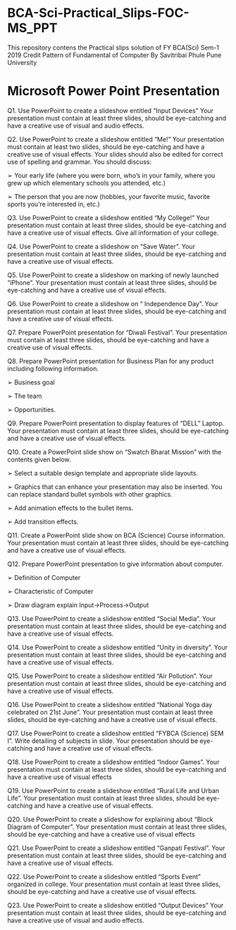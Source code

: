 # BCA-Sci-Practical_Slips-FOC-MS_PPT

This repository contens the Practical slips solution of FY BCA(Sci) Sem-1 2019 Credit Pattern of Fundamental of Computer By Savitribai Phule Pune University

# Microsoft Power Point Presentation

Q1. Use PowerPoint to create a slideshow entitled “Input Devices” Your presentation must contain at least three slides, should be eye-catching and have a creative use of visual and audio effects.

Q2. Use PowerPoint to create a slideshow entitled “Me!” Your presentation must contain at least two slides, should be eye-catching and have a creative use of visual effects. Your slides should also be edited for correct use of spelling and grammar.
You should discuss:

➢ Your early life (where you were born, who’s in your family, where you grew up which elementary schools you attended, etc.)

➢ The person that you are now (hobbies, your favorite music, favorite sports you’re interested in, etc.)

Q3. Use PowerPoint to create a slideshow entitled “My College!” Your presentation must contain at least three slides, should be eye-catching and have a creative use of visual effects. Give all information of your college.

Q4. Use PowerPoint to create a slideshow on “Save Water”. Your presentation must contain at least three slides, should be eye-catching and have a creative use of visual effects.

Q5. Use PowerPoint to create a slideshow on marking of newly launched “iPhone”. Your presentation must contain at least three slides, should be eye-catching and have a creative use of visual effects.

Q6. Use PowerPoint to create a slideshow on “ Independence Day”. Your presentation must contain at least three slides, should be eye-catching and have a creative use of visual effects.

Q7. Prepare PowerPoint presentation for “Diwali Festival”. Your presentation must contain at least three slides, should be eye-catching and have a creative use of visual effects.

Q8. Prepare PowerPoint presentation for Business Plan for any product including following information. 

➢ Business goal 

➢ The team 

➢ Opportunities.

Q9. Prepare PowerPoint presentation to display features of “DELL” Laptop. Your presentation must contain at least three slides, should be eye-catching and have a creative use of visual effects.

Q10. Create a PowerPoint slide show on “Swatch Bharat Mission” with the contents given below. 

➢ Select a suitable design template and appropriate slide layouts. 

➢ Graphics that can enhance your presentation may also be inserted. You can replace standard bullet symbols with other graphics. 

➢ Add animation effects to the bullet items. 

➢ Add transition effects.

Q11. Create a PowerPoint slide show on BCA (Science) Course information. Your presentation must contain at least three slides, should be eye-catching and have a creative use of visual effects.

Q12. Prepare PowerPoint presentation to give information about computer.

➢ Definition of Computer 

➢ Characteristic of Computer 

➢ Draw diagram explain Input->Process->Output

Q13. Use PowerPoint to create a slideshow entitled “Social Media”. Your presentation must contain at least three slides, should be eye-catching and have a creative use of visual effects.

Q14. Use PowerPoint to create a slideshow entitled “Unity in diversity”. Your presentation must contain at least three slides, should be eye-catching and have a creative use of visual effects. 

Q15. Use PowerPoint to create a slideshow entitled “Air Pollution”. Your presentation must contain at least three slides, should be eye-catching and have a creative use of visual effects.

Q16. Use PowerPoint to create a slideshow entitled “National Yoga day celebrated on 21st June”. Your presentation must contain at least three slides, should be eye-catching and have a creative use of visual effects.

Q17. Use PowerPoint to create a slideshow entitled “FYBCA (Science) SEM I”. Write detailing of subjects in slide. Your presentation should be eye-catching and have a creative use of visual effects.

Q18. Use PowerPoint to create a slideshow entitled “Indoor Games”. Your presentation must contain at least three slides, should be eye-catching and have a creative use of visual effects

Q19. Use PowerPoint to create a slideshow entitled “Rural Life and Urban Life”. Your presentation must contain at least three slides, should be eye-catching and have a creative use of visual effects.

Q20. Use PowerPoint to create a slideshow for explaining about “Block Diagram of Computer”. Your presentation must contain at least three slides, should be eye-catching and have a creative use of visual effects

Q21. Use PowerPoint to create a slideshow entitled “Ganpati Festival”. Your presentation must contain at least three slides, should be eye-catching and have a creative use of visual effects.

Q22. Use PowerPoint to create a slideshow entitled “Sports Event” organized in college. Your presentation must contain at least three slides, should be eye-catching and have a creative use of visual effects.

Q23. Use PowerPoint to create a slideshow entitled “Output Devices” Your presentation must contain at least three slides, should be eye-catching and have a creative use of visual and audio effects.

